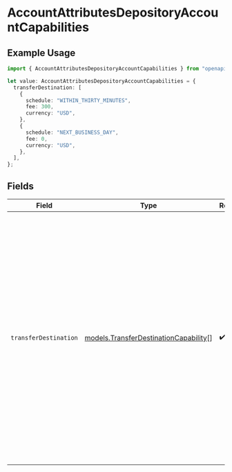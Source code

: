 # AccountAttributesDepositoryAccountCapabilities

## Example Usage

```typescript
import { AccountAttributesDepositoryAccountCapabilities } from "openapi";

let value: AccountAttributesDepositoryAccountCapabilities = {
  transferDestination: [
    {
      schedule: "WITHIN_THIRTY_MINUTES",
      fee: 300,
      currency: "USD",
    },
    {
      schedule: "NEXT_BUSINESS_DAY",
      fee: 0,
      currency: "USD",
    },
  ],
};
```

## Fields

| Field                                                                                                                                                                                                                                                                    | Type                                                                                                                                                                                                                                                                     | Required                                                                                                                                                                                                                                                                 | Description                                                                                                                                                                                                                                                              | Example                                                                                                                                                                                                                                                                  |
| ------------------------------------------------------------------------------------------------------------------------------------------------------------------------------------------------------------------------------------------------------------------------ | ------------------------------------------------------------------------------------------------------------------------------------------------------------------------------------------------------------------------------------------------------------------------ | ------------------------------------------------------------------------------------------------------------------------------------------------------------------------------------------------------------------------------------------------------------------------ | ------------------------------------------------------------------------------------------------------------------------------------------------------------------------------------------------------------------------------------------------------------------------ | ------------------------------------------------------------------------------------------------------------------------------------------------------------------------------------------------------------------------------------------------------------------------ |
| `transferDestination`                                                                                                                                                                                                                                                    | [models.TransferDestinationCapability](../models/transferdestinationcapability.md)[]                                                                                                                                                                                     | :heavy_check_mark:                                                                                                                                                                                                                                                       | List of the timing and associate fees available when crediting this account as a<br/>transfer destination.<br/><br/>Actual fees may differ at the time of transfer; please refer to <br/>the transfer preview attribute for the most accurate fee information <br/>for any given transfer. <br/> | [<br/>{<br/>"schedule": "WITHIN_THIRTY_MINUTES",<br/>"fee": 300,<br/>"currency": "USD"<br/>},<br/>{<br/>"schedule": "NEXT_BUSINESS_DAY",<br/>"fee": 0,<br/>"currency": "USD"<br/>}<br/>]                                                                                 |